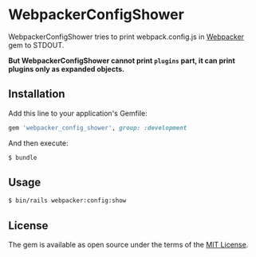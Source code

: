 # WebpackerConfigShower

WebpackerConfigShower tries to print webpack.config.js in [Webpacker](https://github.com/rails/webpacker) gem to STDOUT.

**But WebpackerConfigShower cannot print `plugins` part, it can print plugins only as expanded objects.**

## Installation
Add this line to your application's Gemfile:

```ruby
gem 'webpacker_config_shower', group: :development
```

And then execute:
```bash
$ bundle
```

## Usage

```bash
$ bin/rails webpacker:config:show
```

## License
The gem is available as open source under the terms of the [MIT License](https://opensource.org/licenses/MIT).
